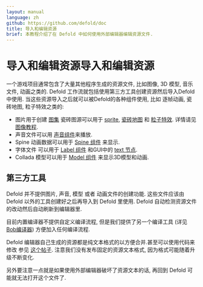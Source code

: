 ```yaml
---
layout: manual
language: zh
github: https://github.com/defold/doc
title: 导入和编辑资源
brief: 本教程介绍了在 Defold 中如何使用外部编辑器编辑资源文件.
---
```


# 导入和编辑资源导入和编辑资源

一个游戏项目通常包含了大量其他程序生成的资源文件, 比如图像, 3D 模型, 音乐文件, 动画之类的. Defold 工作流就包括使用第三方工具创建资源然后导入Defold中使用. 当这些资源导入之后就可以被Defold的各种组件使用, 比如 逐帧动画, 瓷砖地图, 粒子特效之类的:

* 图片用于创建 [图集](/zh/manuals/atlas) 瓷砖图源可以用于 [sprite](/zh/manuals/sprite), [瓷砖地图](/zh/manuals/tilemap) 和 [粒子特效](/zh/manuals/particlefx). 详情请见 [图像教程](/zh/manuals/graphics/#importing-image-files).
* 声音文件可以用 [声音组件](/zh/manuals/sound)来播放.
* Spine 动画数据可以用于 [Spine 组件](/zh/manuals/spinemodel) 来显示.
* 字体文件 可以用于 [Label 组件](/zh/manuals/label) 和GUI中的 [text 节点](/zh/manuals/gui-text).
* Collada 模型可以用于 [Model 组件](/zh/manuals/model) 来显示3D模型和动画.


## 第三方工具

Defold 并不提供图片, 声音, 模型 或者 动画文件的创建功能. 这些文件应该由 Defold 以外的工具创建好之后再导入到 Defold 里使用. Defold 自动检测资源文件的改动然后自动刷新到编辑器里.

目前内置编译器不提供自定义编译流程, 但是我们提供了另一个编译工具 (详见 [Bob编译器](/zh/manuals/bob)) 方便加入任何编译流程.

Defold 编辑器自己生成的资源都是纯文本格式的以方便合并.甚至可以使用代码来修改 参见 [这个帖子](https://forum.defold.com/t/deftree-a-python-module-for-editing-defold-files/15210). 注意我们没有发布固定的资源文本格式, 因为格式可能随着升级不断变化.

另外要注意一点就是如果使用外部编辑器破坏了资源文本的话, 再回到 Defold 可能就无法打开这个文件了.
